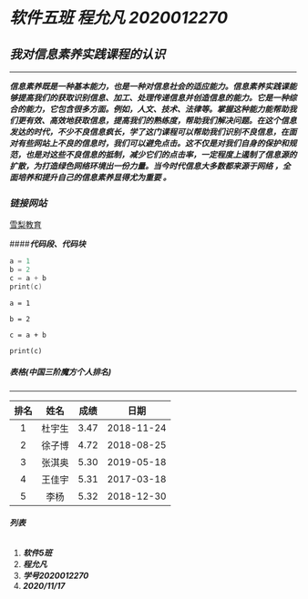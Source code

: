 # ***软件五班  程允凡  2020012270***

## ***我对信息素养实践课程的认识***

------

***信息素养既是一种基本能力，也是一种对信息社会的适应能力。信息素养实践课能够提高我们的获取识别信息、加工、处理传递信息并创造信息的能力。它是一种综合的能力，它包含很多方面。例如，人文、技术、法律等。掌握这种能力能帮助我们更有效、高效地获取信息，提高我们的熟练度，帮助我们解决问题。在这个信息发达的时代，不少不良信息疯长，学了这门课程可以帮助我们识别不良信息，在面对有些网站上不良的信息时，我们可以避免点击。这不仅是对我们自身的保护和规范，也是对这些不良信息的抵制，减少它们的点击率，一定程度上遏制了信息源的扩散，为打造绿色网络环境出一份力量。当今时代信息大多数都来源于网络 ，全面培养和提升自己的信息素养显得尤为重要 。***

### ***链接网站***

[雪梨教育](http://www.edu2act.cn/task/list/)

####***代码段、代码块***

```a =1
a = 1
b = 2
c = a + b
print(c)
```

`a = 1`

`b = 2`

`c = a + b`

`print(c)`

##### ***表格(中国三阶魔方个人排名)***

------

| 排名 |  姓名  | 成绩 |    日期    |
| :--: | :----: | :--: | :--------: |
|  1   | 杜宇生 | 3.47 | 2018-11-24 |
|  2   | 徐子博 | 4.72 | 2018-08-25 |
|  3   | 张淇奥 | 5.30 | 2019-05-18 |
|  4   | 王佳宇 | 5.31 | 2017-03-18 |
|  5   |  李杨  | 5.32 | 2018-12-30 |

###### ***列表***

1. ***软件5班***
2. ***程允凡***
3. ***学号2020012270***
4. ***2020/11/17***

